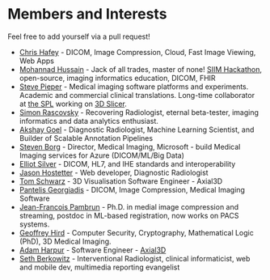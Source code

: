 # Members and Interests

Feel free to add yourself via a pull request!

- [Chris Hafey](https://www.linkedin.com/in/chafey/) - DICOM, Image Compression, Cloud, Fast Image Viewing, Web Apps
- [Mohannad Hussain](https://www.linkedin.com/in/mohannadhussain/) - Jack of all trades, master of none! [SIIM Hackathon](https://siim.org/hackathon), open-source, imaging informatics education, DICOM, FHIR
- [Steve Pieper](https://www.linkedin.com/in/steve-pieper-885bba5/) - Medical imaging software platforms and experiments. Academic and commercial clinical translations. Long-time collaborator at [the SPL](https://spl.harvard.edu/people/steve-pieper) working on [3D Slicer](https://slicer.org).
- [Simon Rascovsky](https://www.linkedin.com/in/simonmd/) - Recovering Radiologist, eternal beta-tester, imaging informatics and data analytics enthusiast.
- [Akshay Goel](https://www.linkedin.com/in/akshay-goel-md/) - Diagnostic Radiologist, Machine Learning Scientist, and Builder of Scalable Annotation Pipelines
- [Steven Borg](https://www.linkedin.com/in/steven-borg/) - Director, Medical Imaging, Microsoft - build Medical Imaging services for Azure (DICOM/ML/Big Data)
- [Elliot Silver](https://www.linkedin.com/in/elliotlsilver) - DICOM, HL7, and IHE standards and interoperability
- [Jason Hostetter](https://www.linkedin.com/in/jasonhostetter/) - Web developer, Diagnostic Radiologist
- [Tom Schwarz](https://www.linkedin.com/in/tom-schwarz/) - 3D Visualisation Software Engineer - Axial3D
- [Pantelis Georgiadis](https://www.linkedin.com/in/pantelisgeorgiadis/) - DICOM, Image Compression, Medical Imaging Software
- [Jean-Francois Pambrun](https://www.linkedin.com/in/jpambrun/) - Ph.D. in medial image compression and streaming, postdoc in ML-based registration, now works on PACS systems.
- [Geoffrey Hird](https://www.linkedin.com/in/geoffreyhird/) - Computer Security, Cryptography, Mathematical Logic (PhD), 3D Medical Imaging.
- [Adam Harpur](https://www.linkedin.com/in/adam-harpur/) - Software Engineer - [Axial3D](https://axial3d.com/)
- [Seth Berkowitz](https://www.linkedin.com/in/seth-berkowitz-md/) - Interventional Radiologist, clinical informaticist, web and mobile dev, multimedia reporting evangelist
